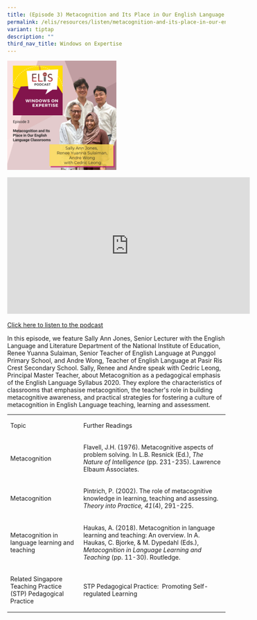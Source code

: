 ```yaml
---
title: (Episode 3) Metacognition and Its Place in Our English Language Classrooms
permalink: /elis/resources/listen/metacognition-and-its-place-in-our-english-language-classrooms-episode-3/
variant: tiptap
description: ""
third_nav_title: Windows on Expertise
---
```

<p></p>
<div class="isomer-image-wrapper">
<img style="width: 50%;" height="auto" width="100%" alt="" src="/images/WinEx_3.png">
</div>
<p></p>
<div class="iframe-wrapper">
<iframe height="315" width="560" allowfullscreen="true" frameborder="0" src="https://www.youtube.com/embed/VaxU6hrtoKU?si=W_kcvNVIMZw0h4Yw"></iframe>
</div>
<p><a href="https://open.spotify.com/episode/15UL1jFDaMDdK2vVYPSI4V?si=fd8a34d168764825" rel="noopener nofollow" target="_blank">Click here to listen to the podcast</a>
</p>
<p>In this episode, we feature Sally Ann Jones, Senior Lecturer with the
English Language and Literature Department of the National Institute of
Education, Renee Yuanna Sulaiman, Senior Teacher of English Language at
Punggol Primary School, and Andre Wong, Teacher of English Language at
Pasir Ris Crest Secondary School. Sally, Renee and Andre speak with Cedric
Leong, Principal Master Teacher, about Metacognition as a pedagogical emphasis
of the English Language Syllabus 2020. They explore the characteristics
of classrooms that emphasise metacognition, the teacher's role in building
metacognitive awareness, and practical strategies for fostering a culture
of metacognition in English Language teaching, learning and assessment.&nbsp;</p>
<table style="minWidth: 50px">
<colgroup>
<col>
<col>
</colgroup>
<tbody>
<tr>
<td rowspan="1" colspan="1">
<p>Topic</p>
</td>
<td rowspan="1" colspan="1">
<p>Further Readings</p>
</td>
</tr>
<tr>
<td rowspan="1" colspan="1">
<p>Metacognition</p>
</td>
<td rowspan="1" colspan="1">
<p>Flavell, J.H. (1976). Metacognitive aspects of problem solving. In L.B.
Resnick (Ed.), <em>The Nature of Intelligence</em> (pp. 231-235). Lawrence
Elbaum Associates.</p>
</td>
</tr>
<tr>
<td rowspan="1" colspan="1">
<p>Metacognition</p>
</td>
<td rowspan="1" colspan="1">
<p>Pintrich, P. (2002). The role of metacognitive knowledge in learning,
teaching and assessing. <em>Theory into Practice, 41</em>(4), 291-225.</p>
</td>
</tr>
<tr>
<td rowspan="1" colspan="1">
<p>Metacognition in language learning and teaching</p>
</td>
<td rowspan="1" colspan="1">
<p>Haukas, A. (2018). Metacognition in language learning and teaching: An
overview. In A. Haukas, C. Bjorke, &amp; M. Dypedahl (Eds.), <em>Metacognition in Language Learning and Teaching</em> (pp.
11-30). Routledge.</p>
</td>
</tr>
<tr>
<td rowspan="1" colspan="1">
<p>Related Singapore Teaching Practice (STP) Pedagogical Practice</p>
</td>
<td rowspan="1" colspan="1">
<p>STP Pedagogical Practice:&nbsp; Promoting Self-regulated Learning</p>
</td>
</tr>
</tbody>
</table>
<p>
<br>
</p>